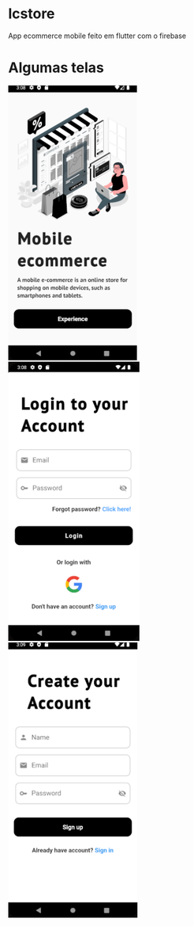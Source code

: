 # lcstore

App ecommerce mobile feito em flutter com o firebase

# Algumas telas

![](https://github.com/LucasCva/lcstore/blob/main/lib/imagens/telaAp.png)
![](https://github.com/LucasCva/lcstore/blob/main/lib/imagens/telaLog.png)
![](https://github.com/LucasCva/lcstore/blob/main/lib/imagens/telaCre.png)
